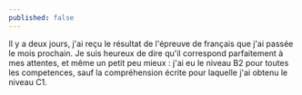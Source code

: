 ```yaml
---
published: false
---
```

Il y a deux jours, j'ai reçu le résultat de l'épreuve de français que j'ai passée le mois prochain. Je suis heureux de dire qu'il correspond parfaitement à mes attentes, et même un petit peu mieux : j'ai eu le niveau B2 pour toutes les competences, sauf la compréhension écrite pour laquelle j'ai obtenu le niveau C1.

